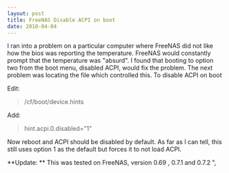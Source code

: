 ```yaml
---
layout: post
title: FreeNAS Disable ACPI on boot
date: 2010-04-04
---
```


I ran into a problem on a particular computer where FreeNAS did not like how the bios was reporting the temperature. FreeNAS would constantly prompt that the temperature was "absurd". I found that booting to option two from the boot menu, disabled ACPI, would fix the problem. The next problem was locating the file which controlled this. To disable ACPI on boot  

Edit:  
  <blockquote>/cf/boot/device.hints</blockquote>  
Add:  

<blockquote>hint.acpi.0.disabled=&#34;1&#34;</blockquote>  

Now reboot and ACPI should be disabled by default. As far as I can tell, this still uses option 1 as the default but forces it to not load ACPI.  

**Update: ** This was tested on FreeNAS, version 0.69 , 0.7.1 and 0.7.2&#160;",
